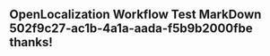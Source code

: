 <properties
ms.topic="hero-topic"
ms.test1="hero-topic"
ms.test2="test"/>

## OpenLocalization Workflow Test MarkDown 502f9c27-ac1b-4a1a-aada-f5b9b2000fbe thanks!
